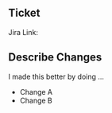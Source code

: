## Ticket

Jira Link:

## Describe Changes

I made this better by doing ...

-   Change A
-   Change B
